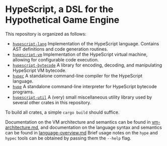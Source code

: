 # HypeScript, a DSL for the Hypothetical Game Engine

This repository is organized as follows:

- [`hypescript-lang`](hypescript-lang) Implementation of the HypeScript language. Contains
  AST definitions and code generation routines.
- [`hypescript-vm`](hypescript-vm) Implementation of the HypeScript virtual machine,
  allowing for configurable code execution.
- [`hypescript-bytecode`](hypescript-bytecode) A library for encoding, decoding, and
  manipulating HypeScript VM bytecode.
- [`hypec`](hypec) A standalone command-line compiler for the HypeScript language.
- [`hype`](hype) A standalone command-line interpreter for HypeScript bytecode programs.
- [`hypescript-util`](hypescript-util) A (very) small miscellaneous utility library used
  by several other crates in this repository.

To build all crates, a simple `cargo build` should suffice.

Documentation on the VM architecture and semantics can be found in
[vm-architecture.md](vm-architecture.md), and documentation on the language syntax and
semantics can be found in [language-overview.md](language-overview.md) Brief usage notes
on the `hype` and `hypec` tools can be obtained by passing them the `--help` flag.
